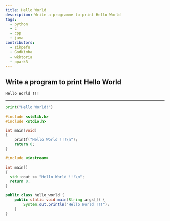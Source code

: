 ```yaml
---
title: Hello World
description: Write a programme to print Hello World
tags:
  - python
  - c
  - cpp
  - java
contributors:
  - zikpefu
  - GodKimba
  - wkktoria
  - ppark3
---
```


## Write a program to print Hello World

```txt
Hello World !!!
```

---

<CodeBlock>

```python
print("Hello World!")
```

```c
#include <stdlib.h>
#include <stdio.h>

int main(void)
{
    printf("Hello World !!!\n");
    return 0;
}
```

```cpp
#include <iostream>

int main()
{
  std::cout << "Hello World !!!\n";
  return 0;
}

```

```java
public class hello_world {
    public static void main(String args[]) {
        System.out.println("Hello World !!!");
    }
}
```

</CodeBlock>
